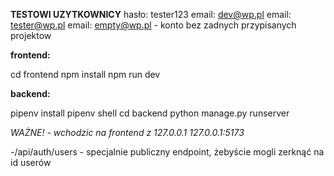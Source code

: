 **TESTOWI UZYTKOWNICY**
hasło: tester123
email: dev@wp.pl
email: tester@wp.pl
email: empty@wp.pl - konto bez zadnych przypisanych projektow

**frontend:**

cd frontend
npm install
npm run dev

**backend:**

pipenv install
pipenv shell
cd backend
python manage.py runserver

_WAŻNE! - wchodzic na frontend z 127.0.0.1_
_127.0.0.1:5173_


-/api/auth/users   - specjalnie publiczny endpoint, żebyście mogli zerknąć na id userów
